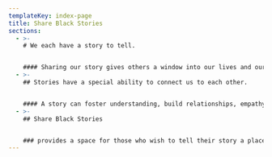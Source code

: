 ```yaml
---
templateKey: index-page
title: Share Black Stories
sections:
  - >-
    # We each have a story to tell.


    #### Sharing our story gives others a window into our lives and our experiences. It helps us understand one another in a deeper way.
  - >-
    ## Stories have a special ability to connect us to each other.


    #### A story can foster understanding, build relationships, empathy between people from different walks of life. They impact our hearts us in powerful ways.
  - >-
    ## Share Black Stories


    ### provides a space for those who wish to tell their story a place to do so and provides them with a platform to share it.
---
```

